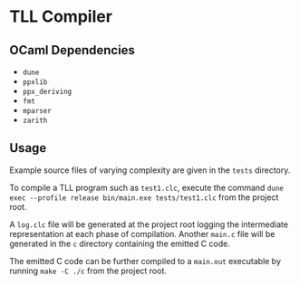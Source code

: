 # TLL Compiler

## OCaml Dependencies
- `dune`
- `ppxlib`
- `ppx_deriving`
- `fmt`
- `mparser`
- `zarith`

## Usage
Example source files of varying complexity are given in the `tests` directory. 

To compile a TLL program such as `test1.clc`, execute the command `dune exec --profile release bin/main.exe tests/test1.clc` from the project root.

A `log.clc` file will be generated at the project root logging the intermediate representation at each phase of compilation. Another `main.c` file will be generated in the `c` directory containing the emitted C code. 

The emitted C code can be further compiled to a `main.out` executable by running `make -C ./c` from the project root.
